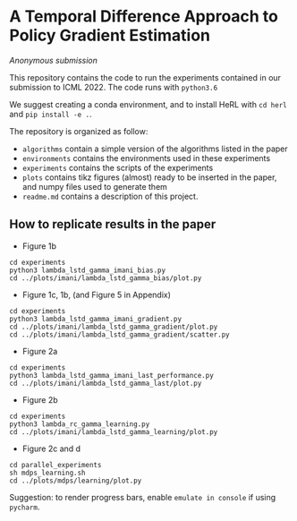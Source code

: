 A Temporal Difference Approach to Policy Gradient Estimation
===

_Anonymous submission_


This repository contains the code to run the experiments contained in our submission to ICML 2022.
The code runs with `python3.6`

We suggest creating a conda environment, and to install HeRL with `cd herl` and `pip install -e .`.

The repository is organized as follow: 
- `algorithms` contain a simple version of the algorithms listed in the paper
- `environments` contains the environments used in these experiments
- `experiments` contains the scripts of the experiments
- `plots` contains tikz figures (almost) ready to be inserted in the paper, and numpy files used to generate them
- `readme.md` contains a description of this project.

How to replicate results in the paper
---

- Figure 1b
  
```shell
cd experiments
python3 lambda_lstd_gamma_imani_bias.py
cd ../plots/imani/lambda_lstd_gamma_bias/plot.py
```

- Figure 1c, 1b, (and Figure 5 in Appendix)

```shell
cd experiments
python3 lambda_lstd_gamma_imani_gradient.py
cd ../plots/imani/lambda_lstd_gamma_gradient/plot.py
cd ../plots/imani/lambda_lstd_gamma_gradient/scatter.py
```

- Figure 2a
  
```shell
cd experiments
python3 lambda_lstd_gamma_imani_last_performance.py
cd ../plots/imani/lambda_lstd_gamma_last/plot.py
```

- Figure 2b

```shell
cd experiments
python3 lambda_rc_gamma_learning.py
cd ../plots/imani/lambda_lstd_gamma_learning/plot.py
```

- Figure 2c and d

```shell
cd parallel_experiments
sh mdps_learning.sh
cd ../plots/mdps/learning/plot.py
```


Suggestion: to render progress bars, enable `emulate in console` if using `pycharm`.



